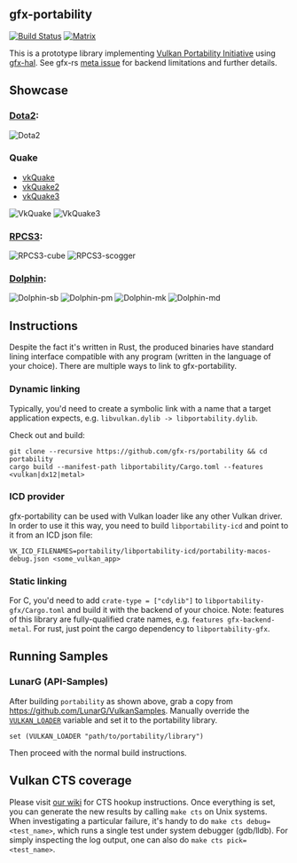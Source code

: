 ## gfx-portability
[![Build Status](https://github.com/gfx-rs/portability/workflows/check/badge.svg?branch=master)](https://github.com/gfx-rs/portability/actions)
[![Matrix](https://img.shields.io/badge/Matrix-%23gfx%3Amatrix.org-blueviolet.svg)](https://matrix.to/#/#gfx:matrix.org) 

This is a prototype library implementing [Vulkan Portability Initiative](https://www.khronos.org/blog/khronos-announces-the-vulkan-portability-initiative) using [gfx-hal](http://gfx-rs.github.io/2017/07/24/low-level.html). See gfx-rs [meta issue](https://github.com/gfx-rs/gfx/issues/1354) for backend limitations and further details.

## Showcase

### [Dota2](https://github.com/ValveSoftware/Dota-2):
![Dota2](etc/dota2-river.jpg)

### Quake
- [vkQuake](https://github.com/Novum/vkQuake)
- [vkQuake2](https://github.com/kondrak/vkQuake2)
- [vkQuake3](https://github.com/suijingfeng/vkQuake3)

![VkQuake](etc/quake-main.jpg) ![VkQuake3](etc/quake3-main.jpg)

### [RPCS3](https://github.com/RPCS3/rpcs3):

![RPCS3-cube](etc/rpcs3-cube.jpg) ![RPCS3-scogger](etc/rpcs3-scogger.jpg)

### [Dolphin](https://github.com/dolphin-emu):
![Dolphin-sb](etc/dolphin-smash-bros.png) ![Dolphin-pm](etc/dolphin-paper-mario.png)
![Dolphin-mk](etc/dolphin-mario-kart.jpg) ![Dolphin-md](etc/dolphin-metroid.jpg)

## Instructions

Despite the fact it's written in Rust, the produced binaries have standard lining interface compatible with any program (written in the language of your choice). There are multiple ways to link to gfx-portability.

### Dynamic linking

Typically, you'd need to create a symbolic link with a name that a target application expects, e.g. `libvulkan.dylib -> libportability.dylib`.

Check out and build:
```
git clone --recursive https://github.com/gfx-rs/portability && cd portability
cargo build --manifest-path libportability/Cargo.toml --features <vulkan|dx12|metal>
```

### ICD provider

gfx-portability can be used with Vulkan loader like any other Vulkan driver. In order to use it this way, you need to build `libportability-icd` and point to it from an ICD json file:
```
VK_ICD_FILENAMES=portability/libportability-icd/portability-macos-debug.json <some_vulkan_app>
```

### Static linking

For C, you'd need to add `crate-type = ["cdylib"]` to `libportability-gfx/Cargo.toml` and build it with the backend of your choice. Note: features of this library are fully-qualified crate names, e.g. `features gfx-backend-metal`. For rust, just point the cargo dependency to `libportability-gfx`.

## Running Samples

### LunarG (API-Samples)
After building `portability` as shown above, grab a copy from https://github.com/LunarG/VulkanSamples.
Manually override the [`VULKAN_LOADER`](https://github.com/LunarG/VulkanSamples/blob/master/API-Samples/CMakeLists.txt#L189-L194) variable and set it to the portability library.
```
set (VULKAN_LOADER "path/to/portability/library")
```
Then proceed with the normal build instructions.

## Vulkan CTS coverage

Please visit [our wiki](https://github.com/gfx-rs/portability/wiki/Vulkan-CTS-status) for CTS hookup instructions. Once everything is set, you can generate the new results by calling `make cts` on Unix systems. When investigating a particular failure, it's handy to do `make cts debug=<test_name>`, which runs a single test under system debugger (gdb/lldb). For simply inspecting the log output, one can also do `make cts pick=<test_name>`.
